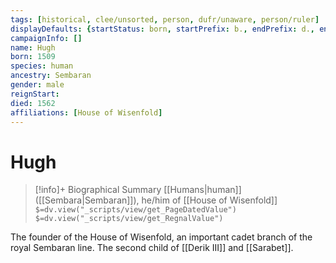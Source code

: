 ```yaml
---
tags: [historical, clee/unsorted, person, dufr/unaware, person/ruler]
displayDefaults: {startStatus: born, startPrefix: b., endPrefix: d., endStatus: died}
campaignInfo: []
name: Hugh
born: 1509
species: human
ancestry: Sembaran
gender: male
reignStart:
died: 1562
affiliations: [House of Wisenfold]
---
```

# Hugh
>[!info]+ Biographical Summary
>[[Humans|human]]  ([[Sembara|Sembaran]]), he/him of [[House of Wisenfold]]
>`$=dv.view("_scripts/view/get_PageDatedValue")`
>`$=dv.view("_scripts/view/get_RegnalValue")`

The founder of the House of Wisenfold, an important cadet branch of the royal Sembaran line. The second child of [[Derik III]] and [[Sarabet]].
